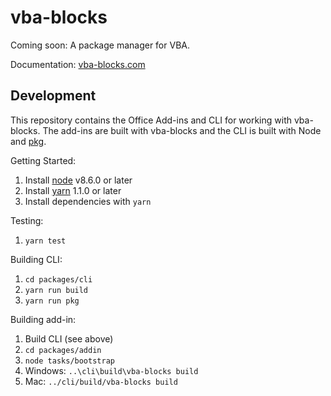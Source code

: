 # vba-blocks

Coming soon: A package manager for VBA.

Documentation: [vba-blocks.com](https://vba-blocks.com)

## Development

This repository contains the Office Add-ins and CLI for working with vba-blocks.
The add-ins are built with vba-blocks and the CLI is built with Node and [pkg](https://github.com/zeit/pkg).

Getting Started:

1. Install [node](https://www.nodejs.com/) v8.6.0 or later
2. Install [yarn](https://yarnpkg.com/) 1.1.0 or later
3. Install dependencies with `yarn`

Testing:

1. `yarn test`

Building CLI:

1. `cd packages/cli`
2. `yarn run build`
2. `yarn run pkg`

Building add-in:

1. Build CLI (see above)
2. `cd packages/addin`
3. `node tasks/bootstrap`
4. Windows: `..\cli\build\vba-blocks build`
5. Mac: `../cli/build/vba-blocks build`
